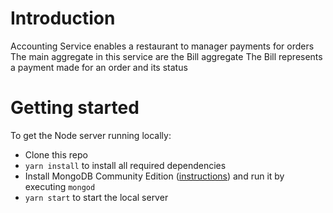 # Introduction

Accounting Service enables a restaurant to manager payments for orders
The main aggregate in this service are the Bill aggregate
The Bill represents a payment made for an order and its status

# Getting started

To get the Node server running locally:

- Clone this repo
- `yarn install` to install all required dependencies
- Install MongoDB Community Edition ([instructions](https://docs.mongodb.com/manual/installation/#tutorials)) and run it by executing `mongod`
- `yarn start` to start the local server
